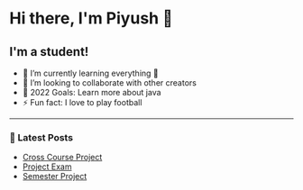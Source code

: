 # Hi there, I'm Piyush 👋 


## I'm a student!

- 🌱 I’m currently learning everything 🤣
- 👯 I’m looking to collaborate with other creators
- 🥅 2022 Goals: Learn more about java
- ⚡ Fun fact: I love to play football

---

### 📕 Latest Posts

<!-- BLOG-POST-LIST:START -->
- [Cross Course Project](https://github.com/piyushsharma1209/Piyush-Sharma-Interaction-Design-CA)
- [Project Exam](https://github.com/Noroff-FEU-Assignments/project-exam-1-piyushsharma1209)
- [Semester Project](https://github.com/piyushsharma1209/Semester-project)
<!-- BLOG-POST-LIST:END -->


